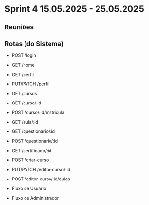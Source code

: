 # Sprint 4 15.05.2025 - 25.05.2025

## Reuniões

## Rotas (do Sistema)
- POST /login
- GET /home
- GET /perfil
- PUT/PATCH /perfil
- GET /cursos
- GET /curso/:id
- POST /curso/:id/matricula
- GET /aula/:id
- GET /questionario/:id
- POST /questionario/:id
- GET /certificado/:id
- POST /criar-curso
- PUT/PATCH /editor-curso/:id
- POST /editor-curso/:id/aulas

- Fluxo de Usuário
- Fluxo de Administrador
